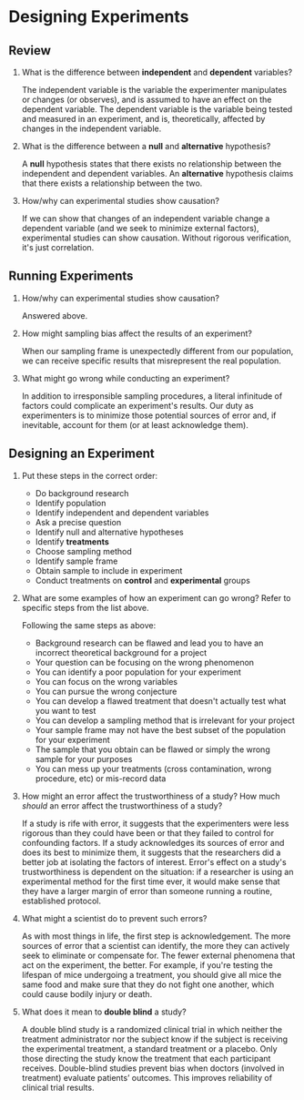 # Designing Experiments

## Review
1. What is the difference between **independent** and **dependent** variables?

     The independent variable is the variable the experimenter manipulates or changes (or observes), and is assumed to have an effect on the dependent variable. The dependent variable is the variable being tested and measured in an experiment, and is, theoretically, affected by changes in the independent variable.

2. What is the difference between a **null** and **alternative** hypothesis?

     A **null** hypothesis states that there exists no relationship between the independent and dependent variables. An **alternative** hypothesis claims that there exists a relationship between the two.

3. How/why can experimental studies show causation?

     If we can show that changes of an independent variable change a dependent variable (and we seek to minimize external factors), experimental studies can show causation. Without rigorous verification, it's just correlation.

## Running Experiments
1. How/why can experimental studies show causation?

     Answered above. 

2. How might sampling bias affect the results of an experiment?

     When our sampling frame is unexpectedly different from our population, we can receive specific results that misrepresent the real population.

3. What might go wrong while conducting an experiment?

     In addition to irresponsible sampling procedures, a literal infinitude of factors could complicate an experiment's results. Our duty as experimenters is to minimize those potential sources of error and, if inevitable, account for them (or at least acknowledge them).

## Designing an Experiment
1. Put these steps in the correct order:
     - Do background research
     - Identify population
     - Identify independent and dependent variables
     - Ask a precise question
     - Identify null and alternative hypotheses
     - Identify **treatments**
     - Choose sampling method
     - Identify sample frame
     - Obtain sample to include in experiment
     - Conduct treatments on **control** and **experimental** groups
2. What are some examples of how an experiment can go wrong? Refer to specific steps from the list above.
     
     Following the same steps as above:
     - Background research can be flawed and lead you to have an incorrect theoretical background for a project
     - Your question can be focusing on the wrong phenomenon
     - You can identify a poor population for your experiment
     - You can focus on the wrong variables
     - You can pursue the wrong conjecture
     - You can develop a flawed treatment that doesn't actually test what you want to test
     - You can develop a sampling method that is irrelevant for your project
     - Your sample frame may not have the best subset of the population for your experiment
     - The sample that you obtain can be flawed or simply the wrong sample for your purposes
     - You can mess up your treatments (cross contamination, wrong procedure, etc) or mis-record data
     
3. How might an error affect the trustworthiness of a study? How much *should* an error affect the trustworthiness of a study?

     If a study is rife with error, it suggests that the experimenters were less rigorous than they could have been or that they failed to control for confounding factors. If a study acknowledges its sources of error and does its best to minimize them, it suggests that the researchers did a better job at isolating the factors of interest. Error's effect on a study's trustworthiness is dependent on the situation: if a researcher is using an experimental method for the first time ever, it would make sense that they have a larger margin of error than someone running a routine, established protocol.

4. What might a scientist do to prevent such errors?

     As with most things in life, the first step is acknowledgement. The more sources of error that a scientist can identify, the more they can actively seek to eliminate or compensate for. The fewer external phenomena that act on the experiment, the better. For example, if you're testing the lifespan of mice undergoing a treatment, you should give all mice the same food and make sure that they do not fight one another, which could cause bodily injury or death.

5. What does it mean to **double blind** a study?

     A double blind study is a randomized clinical trial in which neither the treatment administrator nor the subject know if the subject is receiving the experimental treatment, a standard treatment or a placebo. Only those directing the study know the treatment that each participant receives. Double-blind studies prevent bias when doctors (involved in treatment) evaluate patients’ outcomes. This improves reliability of clinical trial results.



